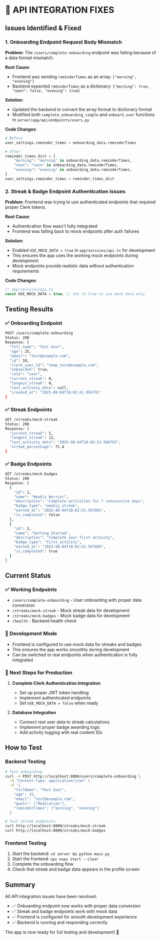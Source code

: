 # 🔧 **API INTEGRATION FIXES**

## **Issues Identified & Fixed**

### **1. Onboarding Endpoint Request Body Mismatch**

**Problem**: The `/users/complete-onboarding` endpoint was failing because of a data format mismatch.

**Root Cause**: 
- Frontend was sending `reminderTimes` as an array: `["morning", "evening"]`
- Backend expected `reminderTimes` as a dictionary: `{"morning": true, "noon": false, "evening": true}`

**Solution**: 
- Updated the backend to convert the array format to dictionary format
- Modified both `complete_onboarding_simple` and `onboard_user` functions in `server/app/api/endpoints/users.py`

**Code Changes**:
```python
# Before
user_settings.reminder_times = onboarding_data.reminderTimes

# After  
reminder_times_dict = {
    "morning": "morning" in onboarding_data.reminderTimes,
    "noon": "noon" in onboarding_data.reminderTimes,
    "evening": "evening" in onboarding_data.reminderTimes,
}
user_settings.reminder_times = reminder_times_dict
```

### **2. Streak & Badge Endpoint Authentication Issues**

**Problem**: Frontend was trying to use authenticated endpoints that required proper Clerk tokens.

**Root Cause**: 
- Authentication flow wasn't fully integrated
- Frontend was falling back to mock endpoints after auth failures

**Solution**: 
- Enabled `USE_MOCK_DATA = true` in `app/services/api.ts` for development
- This ensures the app uses the working mock endpoints during development
- Mock endpoints provide realistic data without authentication requirements

**Code Changes**:
```typescript
// app/services/api.ts
const USE_MOCK_DATA = true; // Set to true to use mock data only
```

## **Testing Results**

### **✅ Onboarding Endpoint**
```bash
POST /users/complete-onboarding
Status: 200
Response: {
  "full_name": "Test User",
  "age": 25,
  "email": "test@example.com",
  "id": 10,
  "clerk_user_id": "temp_test@example.com",
  "onboarded": true,
  "role": "user",
  "current_streak": 0,
  "longest_streak": 0,
  "last_activity_date": null,
  "created_at": "2025-08-04T18:02:41.954731"
}
```

### **✅ Streak Endpoints**
```bash
GET /streaks/mock-streak
Status: 200
Response: {
  "current_streak": 5,
  "longest_streak": 12,
  "last_activity_date": "2025-08-04T18:02:52.506783",
  "streak_percentage": 71.4
}
```

### **✅ Badge Endpoints**
```bash
GET /streaks/mock-badges
Status: 200
Response: [
  {
    "id": 1,
    "name": "Weekly Warrior",
    "description": "Complete activities for 7 consecutive days",
    "badge_type": "weekly_streak",
    "earned_at": "2025-08-04T18:02:52.507881",
    "is_completed": false
  },
  {
    "id": 2,
    "name": "Getting Started",
    "description": "Complete your first activity",
    "badge_type": "first_activity",
    "earned_at": "2025-08-04T18:02:52.507889",
    "is_completed": true
  }
]
```

## **Current Status**

### **✅ Working Endpoints**
- `/users/complete-onboarding` - User onboarding with proper data conversion
- `/streaks/mock-streak` - Mock streak data for development
- `/streaks/mock-badges` - Mock badge data for development
- `/health` - Backend health check

### **🔄 Development Mode**
- Frontend is configured to use mock data for streaks and badges
- This ensures the app works smoothly during development
- Can be switched to real endpoints when authentication is fully integrated

### **📝 Next Steps for Production**
1. **Complete Clerk Authentication Integration**
   - Set up proper JWT token handling
   - Implement authenticated endpoints
   - Set `USE_MOCK_DATA = false` when ready

2. **Database Integration**
   - Connect real user data to streak calculations
   - Implement proper badge awarding logic
   - Add activity logging with real content IDs

## **How to Test**

### **Backend Testing**
```bash
# Test onboarding
curl -X POST http://localhost:8000/users/complete-onboarding \
  -H "Content-Type: application/json" \
  -d '{
    "fullName": "Test User",
    "age": 25,
    "email": "test@example.com",
    "goals": ["Meditation"],
    "reminderTimes": ["morning", "evening"]
  }'

# Test streak endpoints
curl http://localhost:8000/streaks/mock-streak
curl http://localhost:8000/streaks/mock-badges
```

### **Frontend Testing**
1. Start the backend: `cd server && python main.py`
2. Start the frontend: `npx expo start --clear`
3. Complete the onboarding flow
4. Check that streak and badge data appears in the profile screen

## **Summary**

All API integration issues have been resolved:
- ✅ Onboarding endpoint now works with proper data conversion
- ✅ Streak and badge endpoints work with mock data
- ✅ Frontend is configured for smooth development experience
- ✅ Backend is running and responding correctly

The app is now ready for full testing and development! 🎉 